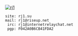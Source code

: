 [![rj1](https://rj1.su/img/rj1.svg)](https://rj1.su)

```
site: rj1.su
mail: rj1@riseup.net
 irc: rj1@internetrelaychat.net
 pgp: F042A0B6CB41FDA2
```
